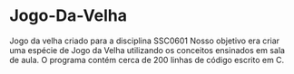 # Jogo-Da-Velha
Jogo da velha criado para a disciplina SSC0601
Nosso objetivo era criar uma espécie de Jogo da Velha utilizando os conceitos ensinados em sala de aula.
O programa contém cerca de 200 linhas de código escrito em C.
